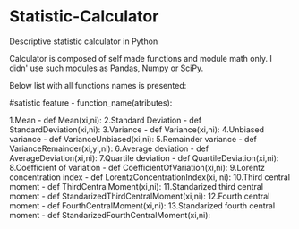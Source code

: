 # Statistic-Calculator
Descriptive statistic calculator in Python

Calculator is composed of self made functions and module math only. I didn' use such modules as Pandas, Numpy or SciPy.

Below list with all functions names is presented:

#satistic feature - function_name(atributes):

1.Mean - def Mean(xi,ni):
2.Standard Deviation - def StandardDeviation(xi,ni):
3.Variance - def Variance(xi,ni):
4.Unbiased variance - def VarianceUnbiased(xi,ni):
5.Remainder variance - def VarianceRemainder(xi,yi,ni):
6.Average deviation - def AverageDeviation(xi,ni):
7.Quartile deviation - def QuartileDeviation(xi,ni):
8.Coefficient of variation - def CoefficientOfVariation(xi,ni):
9.Lorentz concentration index - def LorentzConcentrationIndex(xi, ni):
10.Third central moment - def ThirdCentralMoment(xi,ni):
11.Standarized third central moment - def StandarizedThirdCentralMoment(xi,ni):
12.Fourth central moment - def FourthCentralMoment(xi,ni):
13.Standarized fourth central moment - def StandarizedFourthCentralMoment(xi,ni):

